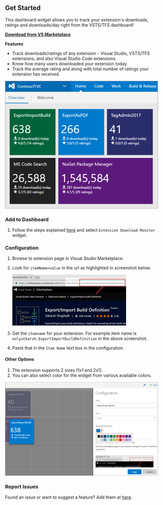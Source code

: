 ## Get Started ##

This dashboard widget allows you to track your extension's downloads, ratings and downloads/day right from the VSTS/TFS dashboard!

[**Download from VS Marketplace**](https://marketplace.visualstudio.com/items?itemName=onlyutkarsh.extensiondownloadmonitor)

**Features**
- Track downloads/ratings of any extension - Visual Studio, VSTS/TFS extensions, and also Visual Studio Code extensions.
- Know how many users downloaded your extension today.
- Track the average rating and along with total number of ratings your extension has received.

![dashboard](marketplace/widgets.png)

### Add to Dashboard ###

1. Follow the steps explained [here](https://www.visualstudio.com/en-us/docs/report/dashboards#add-a-widget) and select `Extension Download Monitor` widget.

### Configuration ###

1. Browse to extension page in Visual Studio Marketplace.
2. Look for `itemName=value` in the url as highlighted in screenshot below.

    ![itemName](marketplace/itemname.png)

3. Get the `itemname` for your extension. For example item name is  `onlyutkarsh.ExportImportBuildDefinition` in the above screenshot.
4. Paste that in the `Item Name` text box in the configuration.

#### Other Options ####

1. The extension supports 2 sizes (1x1 and 2x1).
2. You can also select color for the widget from various available colors.

![Configuration](marketplace/configuration.png)

### Report Issues ###
Found an issue or want to suggest a feature? Add them at 	[here](http://github.com/onlyutkarsh/extensiondownloadmonitorwidget).